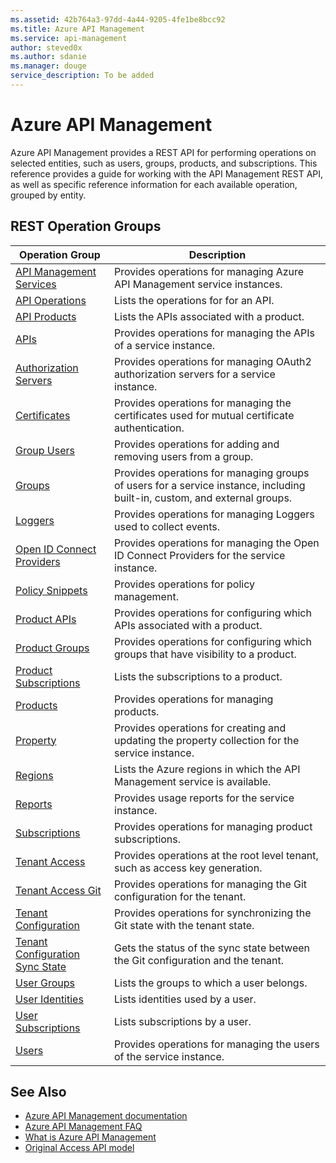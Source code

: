 ```yaml
---
ms.assetid: 42b764a3-97dd-4a44-9205-4fe1be8bcc92
ms.title: Azure API Management
ms.service: api-management
author: steved0x
ms.author: sdanie
ms.manager: douge
service_description: To be added
---
```



# Azure API Management

Azure API Management provides a REST API for performing operations on selected entities, such as users, groups, products, and subscriptions. This reference provides a guide for working with the API Management REST API, as well as specific reference information for each available operation, grouped by entity.

## REST Operation Groups

| Operation Group                                                   | Description                                                                                                               |
|-------------------------------------------------------------------|---------------------------------------------------------------------------------------------------------------------------|
| [API Management Services](~/docs-ref-autogen/apimanagement/ApiManagementService.yml)                | Provides operations for managing Azure API Management service instances.                                                  |
| [API Operations](~/docs-ref-autogen/apimanagement/ApiOperation.yml)                                 | Lists the operations for for an API.                                                                                      |
| [API Products](~/docs-ref-autogen/apimanagement/ApiProduct.yml)                                     | Lists the APIs associated with a product.                                                                                 |
| [APIs](~/docs-ref-autogen/apimanagement/Api.yml)                                                    | Provides operations for managing the APIs of a service instance.                                                          |
| [Authorization Servers](~/docs-ref-autogen/apimanagement/AuthorizationServer.yml)                   | Provides operations for managing OAuth2 authorization servers for a service instance.                                     |
| [Certificates](~/docs-ref-autogen/apimanagement/Certificate.yml)                                    | Provides operations for managing the certificates used for mutual certificate authentication.                             |
| [Group Users](~/docs-ref-autogen/apimanagement/GroupUser.yml)                                       | Provides operations for adding and removing users from a group.                                                           |
| [Groups](~/docs-ref-autogen/apimanagement/Group.yml)                                                | Provides operations for managing groups of users for a service instance, including built-in, custom, and external groups. |
| [Loggers](~/docs-ref-autogen/apimanagement/Logger.yml)                                              | Provides operations for managing Loggers used to collect events.                                                          |
| [Open ID Connect Providers](~/docs-ref-autogen/apimanagement/OpenIdConnectProvider.yml)             | Provides operations for managing the Open ID Connect Providers for the service instance.                                  |
| [Policy Snippets](~/docs-ref-autogen/apimanagement/PolicySnippet.yml)                               | Provides operations for policy management.                                                                                |
| [Product APIs](~/docs-ref-autogen/apimanagement/ProductApi.yml)                                     | Provides operations for configuring which APIs associated with a product.                                                 |
| [Product Groups](~/docs-ref-autogen/apimanagement/ProductGroup.yml)                                 | Provides operations for configuring which groups that have visibility to a product.                                       |
| [Product Subscriptions](~/docs-ref-autogen/apimanagement/ProductSubscriptions.yml)                   | Lists the subscriptions to a product.                                                                                     |
| [Products](~/docs-ref-autogen/apimanagement/Product.yml)                                            | Provides operations for managing products.                                                                                |
| [Property](~/docs-ref-autogen/apimanagement/Property.yml)                                            | Provides operations for creating and updating the property collection for the service instance.                           |
| [Regions](~/docs-ref-autogen/apimanagement/Regions.yml)                                              | Lists the Azure regions in which the API Management service is available.                                                 |
| [Reports](~/docs-ref-autogen/apimanagement/Reports.yml)                                              | Provides usage reports for the service instance.                                                                          |
| [Subscriptions](~/docs-ref-autogen/apimanagement/Subscription.yml)                                  | Provides operations for managing product subscriptions.                                                                   |
| [Tenant Access](~/docs-ref-autogen/apimanagement/TenantAccess.yml)                                   | Provides operations at the root level tenant, such as access key generation.                                              |
| [Tenant Access Git](~/docs-ref-autogen/apimanagement/TenantAccessGit.yml)                            | Provides operations for managing the Git configuration for the tenant.                                                    |
| [Tenant Configuration](~/docs-ref-autogen/apimanagement/TenantConfiguration.yml)                     | Provides operations for synchronizing the Git state with the tenant state.                                                |
| [Tenant Configuration Sync State](~/docs-ref-autogen/apimanagement/TenantConfigurationSyncState.yml) | Gets the status of the sync state between the Git configuration and the tenant.                                           |
| [User Groups](~/docs-ref-autogen/apimanagement/UserGroups.yml)                                       | Lists the groups to which a user belongs.                                                                                 |
| [User Identities](~/docs-ref-autogen/apimanagement/UserIdentities.yml)                               | Lists identities used by a user.                                                                                          |
| [User Subscriptions](~/docs-ref-autogen/apimanagement/UserSubscription.yml)                         | Lists subscriptions by a user.                                                                                            |
| [Users](~/docs-ref-autogen/apimanagement/User.yml)                                                  | Provides operations for managing the users of the service instance.                                                       |

## See Also

- [Azure API Management documentation](https://azure.microsoft.com/documentation/services/api-management/)
- [Azure API Management FAQ](https://azure.microsoft.com/documentation/articles/api-management-faq/)
- [What is Azure API Management](https://azure.microsoft.com/documentation/articles/api-management-key-concepts/)
- [Original Access API model](../apimanagement/ApiManagementREST/API-Management-REST.md)

